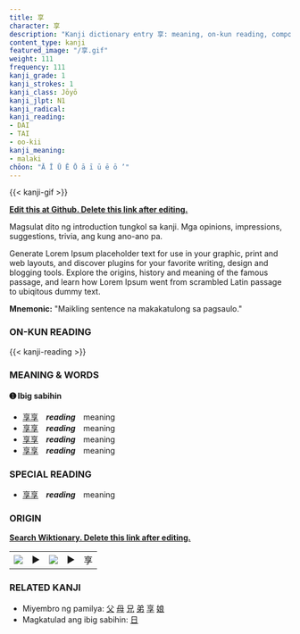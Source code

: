 ```yaml
---
title: 享
character: 享
description: "Kanji dictionary entry 享: meaning, on-kun reading, compounds, origin, related kanji"
content_type: kanji
featured_image: "/享.gif"
weight: 111
frequency: 111
kanji_grade: 1
kanji_strokes: 1
kanji_class: Jōyō
kanji_jlpt: N1
kanji_radical: 
kanji_reading: 
- DAI
- TAI
- oo-kii
kanji_meaning:
- malaki
chōon: "Ā Ī Ū Ē Ō ā ī ū ē ō ’"
---
```

[//]: # (Don't edit the line below. Kanji animated GIF code is automatically generated.)
{{< kanji-gif >}}

[//]: # (Edit below this line.)

**[Edit this at Github. Delete this link after editing.](https://github.com/tim0g/tim/tree/main/content/kanji/享/index.md)**

Magsulat dito ng introduction tungkol sa kanji. Mga opinions, impressions, suggestions, trivia, ang kung ano-ano pa.

Generate Lorem Ipsum placeholder text for use in your graphic, print and web layouts, and discover plugins for your favorite writing, design and blogging tools. Explore the origins, history and meaning of the famous passage, and learn how Lorem Ipsum went from scrambled Latin passage to ubiqitous dummy text.
 
**Mnemonic:** "Maikling sentence na makakatulong sa pagsaulo."

### ON-KUN READING

[//]: # (Don't edit the line below. ON-KUN READING code is automatically generated.)
{{< kanji-reading >}}

### MEANING & WORDS

#### ➊ **Ibig sabihin**
  - [享](../享)[享](../享)　***reading***　meaning
  - [享](../享)[享](../享)　***reading***　meaning
  - [享](../享)[享](../享)　***reading***　meaning
  - [享](../享)[享](../享)　***reading***　meaning

### SPECIAL READING
  - [享](../享)[享](../享)　***reading***　meaning

### ORIGIN

**[Search Wiktionary. Delete this link after editing.](https://wiktionary.org/wiki/享)**
<table class="kanji-table"><tr><td>
<img src="60px-享-bronze.svg.png">
</td><td>▶</td><td>
<img src="60px-享-oracle.svg.png">
</td><td>▶</td>
<td class="kanji-origin">享</td>
</tr></table>

### RELATED KANJI
- Miyembro ng pamilya: [父](../父) [母](../母) [兄](../兄) [弟](../弟) [享](../享) [娘](../娘)
- Magkatulad ang ibig sabihin: [日](../日)

